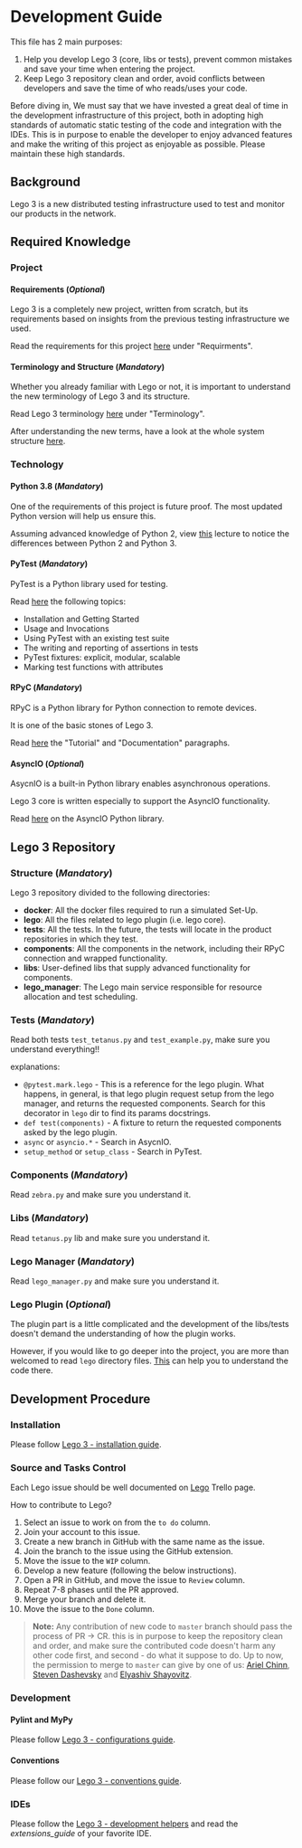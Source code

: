 # Development Guide

This file has 2 main purposes:

1. Help you develop Lego 3 (core, libs or tests), prevent common mistakes and save your time when entering the project.
2. Keep Lego 3 repository clean and order, avoid conflicts between developers and save the time of who reads/uses your code.

Before diving in, We must say that we have invested a great deal of time in the development infrastructure of this project, both in adopting high standards of automatic static testing of the code and integration with the IDEs. This is in purpose to enable the developer to enjoy advanced features and make the writing of this project as enjoyable as possible. Please maintain these high standards.

## Background

Lego 3 is a new distributed testing infrastructure used to test and monitor our products in the network.

## Required Knowledge

### Project

#### Requirements (*Optional*)

Lego 3 is a completely new project, written from scratch, but its requirements based on insights from the previous testing infrastructure we used.

Read the requirements for this project [here](https://docs.google.com/document/d/1gSl9_jS_pIAkGtNLJSBKUGRbcOhALKMzv1ewWZSSElg/edit?usp=sharing) under "Requirments".

#### Terminology and Structure (*Mandatory*)

Whether you already familiar with Lego or not, it is important to understand the new terminology of Lego 3 and its structure.

Read Lego 3 terminology [here](https://docs.google.com/document/d/1gSl9_jS_pIAkGtNLJSBKUGRbcOhALKMzv1ewWZSSElg/edit?usp=sharing) under "Terminology".

After understanding the new terms, have a look at the whole system structure [here](https://drive.google.com/file/d/1JM3AsNdA84BCSTigRS4oY59Pjh3VVl0Y/view?usp=sharing).

### Technology

#### Python 3.8 (*Mandatory*)

One of the requirements of this project is future proof.
The most updated Python version will help us ensure this.

Assuming advanced knowledge of Python 2, view [this](https://drive.google.com/drive/folders/1iZOsG1GowACO6pIsewtT3izaJmeAQGZN?usp=sharing) lecture to notice the differences between Python 2 and Python 3.

#### PyTest (*Mandatory*)

PyTest is a Python library used for testing.

Read [here](https://docs.pytest.org/en/latest/contents.html#toc) the following topics:

* Installation and Getting Started
* Usage and Invocations
* Using PyTest with an existing test suite
* The writing and reporting of assertions in tests
* PyTest fixtures: explicit, modular, scalable
* Marking test functions with attributes

#### RPyC (*Mandatory*)

RPyC is a Python library for Python connection to remote devices.

It is one of the basic stones of Lego 3.

Read [here](https://rpyc.readthedocs.io/en/latest/index.html) the "Tutorial" and "Documentation" paragraphs.

#### AsyncIO (*Optional*)

AsycnIO is a built-in Python library enables asynchronous operations.

Lego 3 core is written especially to support the AsyncIO functionality.

Read [here](https://docs.python.org/3/library/asyncio.html) on the AsyncIO Python library.

## Lego 3 Repository

### Structure (*Mandatory*)

Lego 3 repository divided to the following directories:

* **docker**: All the docker files required to run a simulated Set-Up.
* **lego**: All the files related to lego plugin (i.e. lego core).
* **tests**: All the tests. In the future, the tests will locate in the product repositories in which they test.
* **components**: All the components in the network, including their RPyC connection and wrapped functionality.
* **libs**: User-defined libs that supply advanced functionality for components.
* **lego_manager**: The Lego main service responsible for resource allocation and test scheduling.

### Tests (*Mandatory*)

Read both tests `test_tetanus.py` and `test_example.py`, make sure you understand everything!!

explanations:

* `@pytest.mark.lego` - This is a reference for the lego plugin. What happens, in general, is that lego plugin request setup from the lego manager, and returns the requested components. Search for this decorator in `lego` dir to find its params docstrings.
* `def test(components)` - A fixture to return the requested components asked by the lego plugin.
* `async` or `asyncio.*` - Search in AsycnIO.
* `setup_method` or `setup_class` - Search in PyTest.

### Components (*Mandatory*)

Read `zebra.py` and make sure you understand it.

### Libs (*Mandatory*)

Read `tetanus.py` lib and make sure you understand it.

### Lego Manager (*Mandatory*)

Read `lego_manager.py` and make sure you understand it.

### Lego Plugin (*Optional*)

The plugin part is a little complicated and the development of the libs/tests doesn't demand the understanding of how the plugin works.

However, if you would like to go deeper into the project, you are more than welcomed to read `lego` directory files. [This](https://docs.pytest.org/en/latest/writing_plugins.html) can help you to understand the code there.

## Development Procedure

### Installation

Please follow [Lego 3 - installation guide](./installation_guide.md).

### Source and Tasks Control

Each Lego issue should be well documented on [Lego](https://trello.com/b/N1MDT9Lr/lego) Trello page.

How to contribute to Lego?

1. Select an issue to work on from the `to do` column.
2. Join your account to this issue.
3. Create a new branch in GitHub with the same name as the issue.
4. Join the branch to the issue using the GitHub extension.
5. Move the issue to the `WIP` column.
6. Develop a new feature (following the below instructions).
7. Open a PR in GitHub, and move the issue to `Review` column.
8. Repeat 7-8 phases until the PR approved.
9. Merge your branch and delete it.
10. Move the issue to the `Done` column.

> **Note:** Any contribution of new code to `master` branch should pass the process of PR -> CR.
> this is in purpose to keep the repository clean and order, and make sure the contributed code doesn't harm any other code first, and second - do what it suppose to do.
> Up to now, the permission to merge to `master` can give by one of us: [Ariel Chinn](https://github.com/yelly), [Steven Dashevsky](https://github.com/Steven17D) and [Elyashiv Shayovitz](https://github.com/Elyash).

### Development

#### Pylint and MyPy

Please follow [Lego 3 - configurations guide](../configurations/conventions_linters.md).

#### Conventions

Please follow our [Lego 3 - conventions guide](./conventions_guide.md).

### IDEs

Please follow the [Lego 3 - development helpers](../development_helpers/developer_helpers.md)
and read the *extensions_guide* of your favorite IDE.

